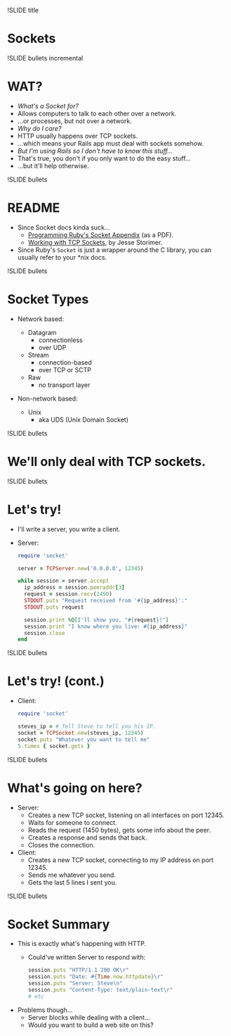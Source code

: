 !SLIDE title
# Sockets


!SLIDE bullets incremental
# WAT?

* _What's a Socket for?_
* Allows computers to talk to each other over a network.
* ...or processes, but not over a network.
* _Why do I care?_
* HTTP usually happens over TCP sockets.
* ...which means your Rails app must deal with sockets somehow.
* _But I'm using Rails so I don't have to know this stuff..._
* That's true, you don't if you only want to do the easy stuff...
* ...but it'll help otherwise.


!SLIDE bullets
# README

* Since Socket docs kinda suck...
    * [Programming Ruby's Socket Appendix](http://media.pragprog.com/titles/ruby3/app_socket.pdf)
      (as a PDF).
    * [Working with TCP Sockets](http://www.jstorimer.com/products/working-with-tcp-sockets),
      by Jesse Storimer.
* Since Ruby's `Socket` is just a wrapper around the C library, you can usually
  refer to your *nix docs.


!SLIDE bullets
# Socket Types

* Network based:
    * Datagram
        * connectionless
        * over UDP
    * Stream
        * connection-based
        * over TCP or SCTP
    * Raw
        * no transport layer

* Non-network based:
    * Unix
        * aka UDS (Unix Domain Socket)


!SLIDE bullets
# We'll only deal with TCP sockets.


!SLIDE bullets
# Let's try!

* I'll write a server, you write a client.
* Server:

    ```ruby
    require 'socket'

    server = TCPServer.new('0.0.0.0', 12345)

    while session = server.accept
      ip_address = session.peeraddr[3]
      request = session.recv(1450)
      STDOUT.puts "Request received from '#{ip_address}':"
      STDOUT.puts request

      session.print %Q[I'll show you, "#{request}!"]
      session.print "I know where you live: #{ip_address}"
      session.close
    end
    ```


!SLIDE bullets
# Let's try! (cont.)

* Client:

    ```ruby
    require 'socket'

    steves_ip = # Tell Steve to tell you his IP.
    socket = TCPSocket.new(steves_ip, 12345)
    socket.puts "Whatever you want to tell me"
    5.times { socket.gets }
    ```


!SLIDE bullets
# What's going on here?

* Server:
    * Creates a new TCP socket, listening on all interfaces on port 12345.
    * Waits for someone to connect.
    * Reads the request (1450 bytes), gets some info about the peer.
    * Creates a response and sends that back.
    * Closes the connection.
* Client:
    * Creates a new TCP socket, connecting to my IP address on port 12345.
    * Sends me whatever you send.
    * Gets the last 5 lines I sent you.


!SLIDE bullets
# Socket Summary

* This is exactly what's happening with HTTP.
    * Could've written Server to respond with:

        ```ruby
        session.puts "HTTP/1.1 200 OK\r"
        session.puts "Date: #{Time.now.httpdate}\r"
        session.puts "Server: Steve\n"
        session.puts "Content-Type: text/plain-text\r"
        # etc
        ```
* Problems though...
    * Server blocks while dealing with a client...
    * Would you want to build a web site on this?
